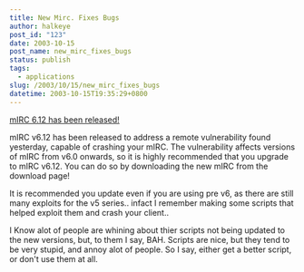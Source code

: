 ```yaml
---
title: New Mirc. Fixes Bugs
author: halkeye
post_id: "123"
date: 2003-10-15
post_name: new_mirc_fixes_bugs
status: publish
tags:
  - applications
slug: /2003/10/15/new_mirc_fixes_bugs
datetime: 2003-10-15T19:35:29+0800
---
```


[mIRC 6.12 has been released!](https://www.mirc.com/)

mIRC v6.12 has been released to address a remote vulnerability found yesterday, capable of crashing your mIRC. The vulnerability affects versions of mIRC from v6.0 onwards, so it is highly recommended that you upgrade to mIRC v6.12. You can do so by downloading the new mIRC from the download page!

It is recommended you update even if you are using pre v6, as there are still many exploits for the v5 series.. infact I remember making some scripts that helped exploit them and crash your client..

I Know alot of people are whining about thier scripts not being updated to the new versions, but, to them I say, BAH. Scripts are nice, but they tend to be very stupid, and annoy alot of people. So I say, either get a better script, or don't use them at all.